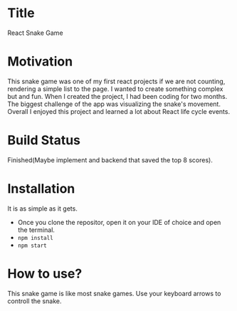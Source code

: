# Title
React Snake Game

# Motivation
This snake game was one of my first react projects if we are not counting, rendering a simple list to the page. I wanted to create something complex but and fun. When I created the project, I had been coding for two months. The biggest challenge of the app was visualizing the snake's movement.  Overall I enjoyed this project and learned a lot about React life cycle events.

# Build Status
Finished(Maybe implement and backend that saved the top 8 scores).

# Installation
It is as simple as it gets.
* Once you clone the repositor, open it on your IDE of choice and open the terminal.
* `npm install`
* `npm start`

# How to use?
This snake game is like most snake games. Use your keyboard arrows to controll the snake.
